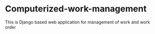# Computerized-work-management
This is Django based web application for management of work and work order

